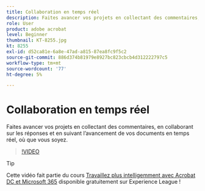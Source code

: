 ```yaml
---
title: Collaboration en temps réel
description: Faites avancer vos projets en collectant des commentaires, en collaborant sur les réponses et en suivant l’avancement de vos documents en temps réel, où que vous soyez
role: User
product: adobe acrobat
level: Beginner
thumbnail: KT-8255.jpg
kt: 8255
exl-id: d52ca81e-6a8e-47ad-a815-87ea8fc9f5c2
source-git-commit: 886d374b81979e8927bc823cbcb4d312222797c5
workflow-type: tm+mt
source-wordcount: '77'
ht-degree: 5%

---
```


# Collaboration en temps réel

Faites avancer vos projets en collectant des commentaires, en collaborant sur les réponses et en suivant l’avancement de vos documents en temps réel, où que vous soyez.

>[!VIDEO](https://video.tv.adobe.com/v/337500?hidetitle=true)

>[!TIP]
>
>Cette vidéo fait partie du cours [Travaillez plus intelligemment avec Acrobat DC et Microsoft 365](https://experienceleague.adobe.com/?recommended=Acrobat-U-1-2021.microsoft365) disponible gratuitement sur Experience League !
